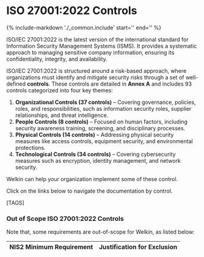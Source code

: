 # ISO 27001:2022 Controls

{%
   include-markdown './_common.include'
   start='<!--controls-note-start-->'
   end='<!--controls-note-end-->'
%}

ISO/IEC 27001:2022 is the latest version of the international standard for Information Security Management Systems (ISMS).
It provides a systematic approach to managing sensitive company information, ensuring its confidentiality, integrity, and availability.

ISO/IEC 27001:2022 is structured around a risk-based approach, where organizations must identify and mitigate security risks through a set of well-defined **controls**.
These controls are detailed in **Annex A** and includes 93 controls categorized into four key themes:

1. **Organizational Controls (37 controls)** – Covering governance, policies, roles, and responsibilities, such as information security roles, supplier relationships, and threat intelligence.
2. **People Controls (8 controls)** – Focused on human factors, including security awareness training, screening, and disciplinary processes.
3. **Physical Controls (14 controls)** – Addressing physical security measures like access controls, equipment security, and environmental protections.
4. **Technological Controls (34 controls)** – Covering cybersecurity measures such as encryption, identity management, and network security.

Welkin can help your organization implement some of these control.

Click on the links below to navigate the documentation by control.

[TAGS]

### Out of Scope ISO 27001:2022 Controls

Note that, some requirements are out-of-scope for Welkin, as listed below:

|                                      NIS2 Minimum Requirement                                     |                                                        Justification for Exclusion                                                       |
|:-------------------------------------------------------------------------------------------------:|:----------------------------------------------------------------------------------------------------------------------------------------:|
